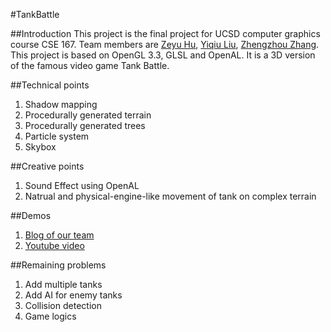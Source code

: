 #TankBattle

##Introduction
This project is the final project for UCSD computer graphics course CSE 167. Team members are [Zeyu Hu](https://github.com/huzeyuucsd), [Yiqiu Liu](https://github.com/YiqiuLiu), [Zhengzhou Zhang](https://github.com/ivdone). This project is based on OpenGL 3.3, GLSL and OpenAL. It is a 3D version of the famous video game Tank Battle.

##Technical points
1. Shadow mapping
2. Procedurally generated terrain
3. Procedurally generated trees
4. Particle system
5. Skybox

##Creative points
1. Sound Effect using OpenAL
2. Natrual and physical-engine-like movement of tank on complex terrain

##Demos
1. [Blog of our team](https://suteamblog.wordpress.com/)
2. [Youtube video](https://youtu.be/AGJvAoM8w_k)

##Remaining problems
1. Add multiple tanks
2. Add AI for enemy tanks
3. Collision detection
4. Game logics